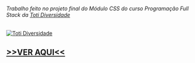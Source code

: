 ###### Trabalho feito no projeto final do Módulo CSS do curso _Programação Full Stack_ da [Toti Diversidade](https://totidiversidade.com.br/)

[![Toti Diversidade](https://media-exp1.licdn.com/dms/image/C4E0BAQEHV7Vyw9Wk2w/company-logo_200_200/0?e=2159024400&v=beta&t=Ve5oorMn6Ce0ngQux2PLO2g8Efs9lRJrCuE3xkNedc8)](https://totidiversidade.com.br/)

## [>>VER AQUI<<](https://jovinoguerrero.github.io/)
